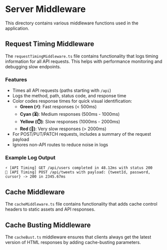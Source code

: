 # Server Middleware

This directory contains various middleware functions used in the application.

## Request Timing Middleware

The `requestTimingMiddleware.ts` file contains functionality that logs timing information for all API requests. This helps with performance monitoring and debugging slow endpoints.

### Features

- Times all API requests (paths starting with `/api`)
- Logs the method, path, status code, and response time
- Color codes response times for quick visual identification:
  - **Green (⚡)**: Fast responses (< 500ms)
  - **Cyan (⏳)**: Medium responses (500ms - 1000ms)
  - **Yellow (⏱️)**: Slow responses (1000ms - 2000ms)
  - **Red (🐢)**: Very slow responses (> 2000ms)
- For POST/PUT/PATCH requests, includes a summary of the request payload
- Ignores non-API routes to reduce noise in logs

### Example Log Output

```
⚡ [API Timing] GET /api/users completed in 48.12ms with status 200
🐢 [API Timing] POST /api/tweets with payload: {tweetId, password, cursor} -> 200 in 2345.67ms
```

## Cache Middleware

The `cacheMiddleware.ts` file contains functionality that adds cache control headers to static assets and API responses.

## Cache Busting Middleware

The `cacheBust.ts` middleware ensures that clients always get the latest version of HTML responses by adding cache-busting parameters.
